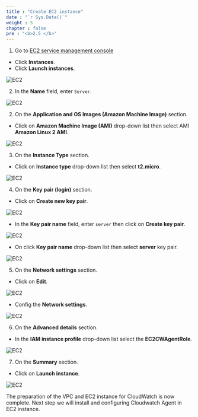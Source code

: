 ```yaml
---
title : "Create EC2 instance"
date : "`r Sys.Date()`"
weight : 5
chapter : false
pre : "<b>2.5 </b>"
---
```


1. Go to [EC2 service management console](https://console.aws.amazon.com/ec2/v2/home)
  + Click **Instances**.
  + Click **Launch instances**.
  
![EC2](/images/2-preparation/2.5-create-ec2/001-createec2.png)

2. In the **Name** field, enter `Server`.

![EC2](/images/2-preparation/2.5-create-ec2/002-createec2.png)

2. On the **Application and OS Images (Amazon Machine Image)** section.
  + Click on **Amazon Machine Image (AMI)** drop-down list then select AMI **Amazon Linux 2 AMI**.
  
![EC2](/images/2-preparation/2.5-create-ec2/003-createec2.png)

3. On the **Instance Type** section.
 + Click on **Instance type** drop-down list then select **t2.micro**.
 
![EC2](/images/2-preparation/2.5-create-ec2/004-createec2.png)

4. On the **Key pair (login)** section.
  + Click on **Create new key pair**.

![EC2](/images/2-preparation/2.5-create-ec2/005-createec2.png)

  + In the **Key pair name** field, enter `server` then click on **Create key pair**.

![EC2](/images/2-preparation/2.5-create-ec2/006-createec2.png)

  + On click **Key pair name** drop-down list then select **server** key pair.

![EC2](/images/2-preparation/2.5-create-ec2/007-createec2.png)

5. On the **Network settings** section.

  + Click on **Edit**.

![EC2](/images/2-preparation/2.5-create-ec2/008-createec2.png)

  + Config the **Network settings**.

![EC2](/images/2-preparation/2.5-create-ec2/009-createec2.png)

6. On the **Advanced details** section.

  + In the **IAM instance profile** drop-down list select the **EC2CWAgentRole**.

![EC2](/images/2-preparation/2.5-create-ec2/010-createec2.png)

7. On the **Summary** section.
  + Click on **Launch instance**.

![EC2](/images/2-preparation/2.5-create-ec2/011-createec2.png)

The preparation of the VPC and EC2 instance for CloudWatch is now complete. Next step we will install and configuring Cloudwatch Agent in EC2 instance.